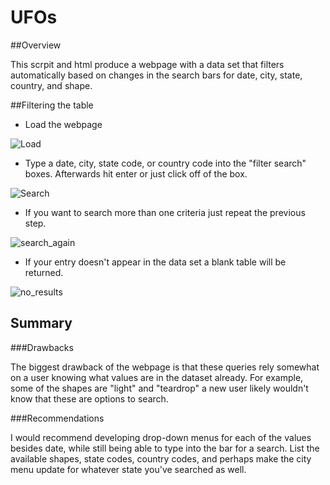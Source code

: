 # UFOs

##Overview

This scrpit and html produce a webpage with a data set that filters automatically based on changes in the search bars for 
date, city, state, country, and shape.

##Filtering the table

- Load the webpage

![Load](https://user-images.githubusercontent.com/90660790/144742496-09146df1-21f3-484f-b118-71cb33292584.PNG)

- Type a date, city, state code, or country code into the "filter search" boxes. Afterwards hit enter or just click off of the box.

![Search](https://user-images.githubusercontent.com/90660790/144742504-c7683ec0-8f40-4766-893d-d5a0307e784f.PNG)


- If you want to search more than one criteria just repeat the previous step.

![search_again](https://user-images.githubusercontent.com/90660790/144742511-9876718f-8bc0-4fe5-9aa0-54d462a241ca.PNG)


- If your entry doesn't appear in the data set a blank table will be returned.

![no_results](https://user-images.githubusercontent.com/90660790/144742518-2a205f86-e8ca-4a2f-959f-6981e4045cc8.PNG)


## Summary

###Drawbacks

The biggest drawback of the webpage is that these queries rely somewhat on a user knowing what values are in the dataset already.
For example, some of the shapes are "light" and "teardrop" a new user likely wouldn't know that these are options to search.

###Recommendations

I would recommend developing drop-down menus for each of the values besides date, while still being able to type into the bar for a search.
List the available shapes, state codes, country codes, and perhaps make the city menu update for whatever state you've searched as well. 



